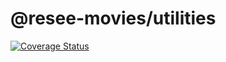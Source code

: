 # @resee-movies/utilities
[![Coverage Status](https://coveralls.io/repos/github/ReSee-Movies/utilities/badge.svg?branch=main)](https://coveralls.io/github/ReSee-Movies/utilities?branch=main)
